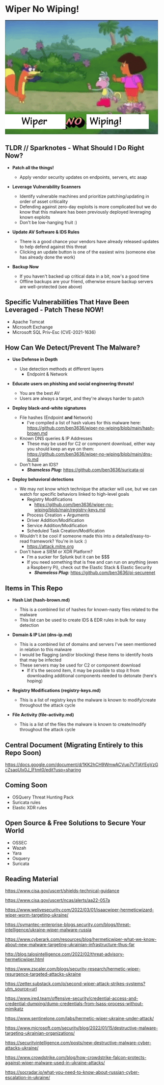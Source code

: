 # Wiper No Wiping!

![alt text](https://github.com/ben3636/wiper-no-wiping/blob/main/image.jpg)

## TLDR // Sparknotes - What Should I Do Right Now?
* **Patch all the things!**
   * Apply vendor security updates on endpoints, servers, etc asap

* **Leverage Vulnerability Scanners**
   * Identify vulnerable machines and prioritize patching/updating in order of asset criticality
   * Defending against zero-day exploits is more complicated but we do know that this malware has been previously deployed leveraging known exploits
   * Don't be low-hanging fruit :)

* **Update AV Software & IDS Rules**
   * There is a good chance your vendors have already released updates to help defend against this threat
   * Clicking an update button is one of the easiest wins (someone else has already done the work)

* **Backup Now**
   * If you haven't backed up critical data in a bit, now's a good time
   * Offline backups are your friend, otherwise ensure backup servers are well-protected (see above)



## Specific Vulnerabilities That Have Been Leveraged - Patch These NOW!
* Apache Tomcat
* Microsoft Exchange
* Microsoft SQL Priv-Esc (CVE-2021-1636)



## How Can We Detect/Prevent The Malware?
* **Use Defense in Depth**
   * Use detection methods at different layers
      * Endpoint & Network 
* **Educate users on phishing and social engineering threats!**
   * You are the best AV
   * Users are always a target, and they're always harder to patch

* **Deploy black-and-white signatures**
   * File hashes (Endpoint **and** Network)
      * I've compiled a list of hash values for this malware here: https://github.com/ben3636/wiper-no-wiping/blob/main/hash-brown.md
   * Known DNS queries & IP Addresses
      * These may be used for C2 or component download, either way you should keep an eye on them: https://github.com/ben3636/wiper-no-wiping/blob/main/dns-ip.md
   * Don't have an IDS?
      * ***Shameless Plug:*** https://github.com/ben3636/suricata-pi

* **Deploy behavioral detections**
   * We may not know which technique the attacker will use, but we can watch for specific behaviors linked to high-level goals
      * Registry Modifications
         * https://github.com/ben3636/wiper-no-wiping/blob/main/registry-keys.md
      * Process Creation + Arguments
      * Driver Addition/Modification
      * Service Addition/Modification
      * Scheduled Task Creation/Modification
   * Wouldn't it be cool if someone made this into a detailed/easy-to-read framework? You're in luck :)
      * https://attack.mitre.org
   * Don't have a SIEM or XDR Platform?
      * I'm a sucker for Splunk but it can be $$$
      * If you need something that is free and can run on anything (even a Raspberry Pi), check out the Elastic Stack & Elastic Security
         * ***Shameless Plug:*** https://github.com/ben3636/pi-securenet 



## Items in This Repo
* **Hash List (hash-brown.md)**
   * This is a combined list of hashes for known-nasty files related to the malware
   * This list can be used to create IDS & EDR rules in bulk for easy detection

* **Domain & IP List (dns-ip.md)**
   * This is a combined list of domains and servers I've seen mentioned in relation to this malware
   * I would be flagging (and/or blocking) these items to identify hosts that may be infected
   * These servers may be used for C2 or component download
      * If it's the second item, it may be possible to stop it from downloading additional components needed to detonate (here's hoping)

* **Registry Modifications (registry-keys.md)**
   * This is a list of registry keys the malware is known to modify/create throughout the attack cycle

* **File Activity (file-activity.md)**
   * This is a list of the files the malware is known to create/modify throughout the attack cycle


## Central Document (Migrating Entirely to this Repo Soon)
https://docs.google.com/document/d/1KK2hCH9WmwACVup7VTIAYEgVzGcZsaqUlx0J_IFtmt0/edit?usp=sharing


## Coming Soon
* OSQuery Threat Hunting Pack
* Suricata rules
* Elastic XDR rules


## Open Source & Free Solutions to Secure Your World
* OSSEC
* Wazah
* Yara
* Osquery
* Suricata


## Reading Material

https://www.cisa.gov/uscert/shields-technical-guidance

https://www.cisa.gov/uscert/ncas/alerts/aa22-057a

https://www.welivesecurity.com/2022/03/01/isaacwiper-hermeticwizard-wiper-worm-targeting-ukraine/

https://symantec-enterprise-blogs.security.com/blogs/threat-intelligence/ukraine-wiper-malware-russia

https://www.cyberark.com/resources/blog/hermeticwiper-what-we-know-about-new-malware-targeting-ukrainian-infrastructure-thus-far

http://blog.talosintelligence.com/2022/02/threat-advisory-hermeticwiper.html

https://www.zscaler.com/blogs/security-research/hermetic-wiper-resurgence-targeted-attacks-ukraine

https://zetter.substack.com/p/second-wiper-attack-strikes-systems?utm_source=url

https://www.ired.team/offensive-security/credential-access-and-credential-dumping/dump-credentials-from-lsass-process-without-mimikatz

https://www.sentinelone.com/labs/hermetic-wiper-ukraine-under-attack/

https://www.microsoft.com/security/blog/2022/01/15/destructive-malware-targeting-ukrainian-organizations/

https://securityintelligence.com/posts/new-destructive-malware-cyber-attacks-ukraine/

https://www.crowdstrike.com/blog/how-crowdstrike-falcon-protects-against-wiper-malware-used-in-ukraine-attacks/

https://socradar.io/what-you-need-to-know-about-russian-cyber-escalation-in-ukraine/


